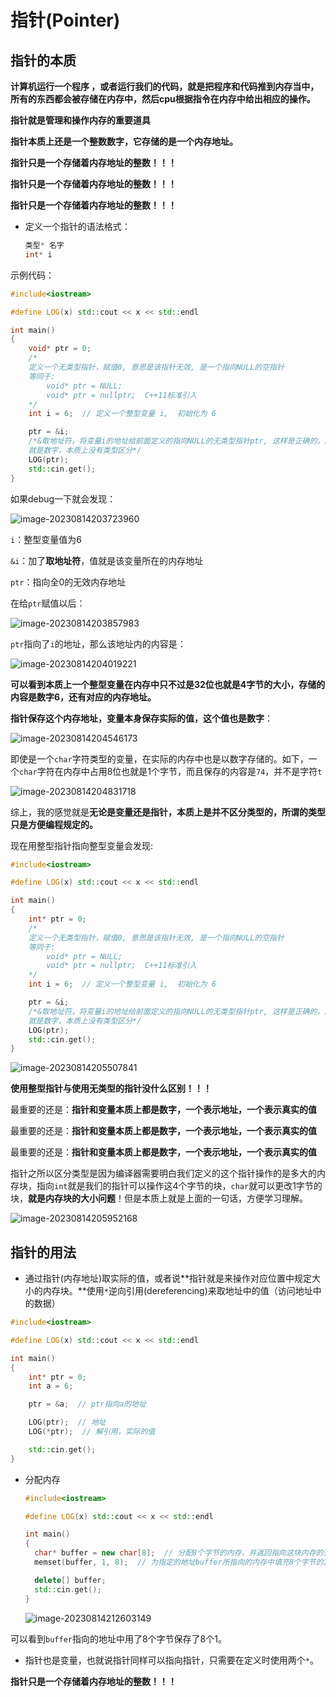 # 指针(Pointer)

## 指针的本质

**计算机运行一个程序 ，或者运行我们的代码，就是把程序和代码推到内存当中，所有的东西都会被存储在内存中，然后cpu根据指令在内存中给出相应的操作。**

**指针就是管理和操作内存的重要道具**

**指针本质上还是一个整数数字，它存储的是一个内存地址。**

**指针只是一个存储着内存地址的整数！！！**

**指针只是一个存储着内存地址的整数！！！**

**指针只是一个存储着内存地址的整数！！！**

- 定义一个指针的语法格式：

  ```c++
  类型* 名字
  int* i
  ```

示例代码：

```c++
#include<iostream>

#define LOG(x) std::cout << x << std::endl

int main()
{
	void* ptr = 0;  
	/*
	定义一个无类型指针，赋值0, 意思是该指针无效, 是一个指向NULL的空指针
	等同于:
		void* ptr = NULL;
		void* ptr = nullptr;  C++11标准引入
	*/ 
	int i = 6;  // 定义一个整型变量 i,  初始化为 6

	ptr = &i;  
	/*&取地址符，将变量i的地址给前面定义的指向NULL的无类型指针ptr, 这样是正确的，因为指针
	就是数字，本质上没有类型区分*/ 
	LOG(ptr);
	std::cin.get();
}
```

如果debug一下就会发现：

![image-20230814203723960](https://github.com/han-0111/CppLearning/assets/75550897/cb1c9811-47f2-4c99-b71b-fae0691b88f5)

`i`：整型变量值为6

`&i`：加了**取地址符**，值就是该变量所在的内存地址

`ptr`：指向全0的无效内存地址

在给`ptr`赋值以后：

![image-20230814203857983](https://github.com/han-0111/CppLearning/assets/75550897/709d0009-fe9f-4396-afe1-2cd6b505f058)


`ptr`指向了`i`的地址，那么该地址内的内容是：

![image-20230814204019221](https://github.com/han-0111/CppLearning/assets/75550897/a44401ca-833f-43c9-bdbb-34321033b38e)


**可以看到本质上一个整型变量在内存中只不过是32位也就是4字节的大小，存储的内容是数字6，还有对应的内存地址。**

**指针保存这个内存地址，变量本身保存实际的值，这个值也是数字**：

![image-20230814204546173](https://github.com/han-0111/CppLearning/assets/75550897/66518ac9-ce75-4708-8e6a-fe93cd345633)

即使是一个`char`字符类型的变量，在实际的内存中也是以数字存储的。如下，一个`char`字符在内存中占用8位也就是1个字节，而且保存的内容是`74`，并不是字符`t`

![image-20230814204831718](https://github.com/han-0111/CppLearning/assets/75550897/9147ede9-00a9-4d87-9280-4ec0aa133a37)


综上，我的感觉就是**无论是变量还是指针，本质上是并不区分类型的，所谓的类型只是方便编程规定的。**

现在用整型指针指向整型变量会发现:

```c++
#include<iostream>

#define LOG(x) std::cout << x << std::endl

int main()
{
	int* ptr = 0;  
	/*
	定义一个无类型指针，赋值0, 意思是该指针无效, 是一个指向NULL的空指针
	等同于:
		void* ptr = NULL;
		void* ptr = nullptr;  C++11标准引入
	*/ 
	int i = 6;  // 定义一个整型变量 i,  初始化为 6

	ptr = &i;  
	/*&取地址符，将变量i的地址给前面定义的指向NULL的无类型指针ptr, 这样是正确的，因为指针
	就是数字，本质上没有类型区分*/ 
	LOG(ptr);
	std::cin.get();
}
```

![image-20230814205507841](https://github.com/han-0111/CppLearning/assets/75550897/47e5f73f-04c7-42fa-aad7-fce9b0bb623e)


**使用整型指针与使用无类型的指针没什么区别！！！**

最重要的还是：**指针和变量本质上都是数字，一个表示地址，一个表示真实的值**

最重要的还是：**指针和变量本质上都是数字，一个表示地址，一个表示真实的值**

最重要的还是：**指针和变量本质上都是数字，一个表示地址，一个表示真实的值**

指针之所以区分类型是因为编译器需要明白我们定义的这个指针操作的是多大的内存块，指向`int`就是我们的指针可以操作这4个字节的块，`char`就可以更改1字节的块，**就是内存块的大小问题**！但是本质上就是上面的一句话，方便学习理解。

![image-20230814205952168](https://github.com/han-0111/CppLearning/assets/75550897/28f6feb7-4a0e-4d01-ac28-b125ab93b131)

## 指针的用法

- 通过指针(内存地址)取实际的值，或者说**指针就是来操作对应位置中规定大小的内存块。**使用`*`逆向引用(dereferencing)来取地址中的值（访问地址中的数据）

```c++
#include<iostream>

#define LOG(x) std::cout << x << std::endl

int main()
{
	int* ptr = 0;   
	int a = 6;

	ptr = &a;  // ptr指向a的地址

	LOG(ptr);  // 地址
	LOG(*ptr);  // 解引用，实际的值

	std::cin.get();
}
```

- 分配内存

  ```c++
  #include<iostream>
  
  #define LOG(x) std::cout << x << std::endl
  
  int main()
  {
  	char* buffer = new char[8];  // 分配8个字节的内存，并返回指向这块内存的开始地址的指针buffer
  	memset(buffer, 1, 8);  // 为指定的地址buffer所指向的内存中填充8个字节的1
  
  	delete[] buffer;
  	std::cin.get();
  }
  ```
  ![image-20230814212603149](https://github.com/han-0111/CppLearning/assets/75550897/44b2be10-4da3-47a6-bbd7-2829934a3635)


可以看到`buffer`指向的地址中用了8个字节保存了8个1。

- 指针也是变量，也就说指针同样可以指向指针，只需要在定义时使用两个`*`。

**指针只是一个存储着内存地址的整数！！！**
